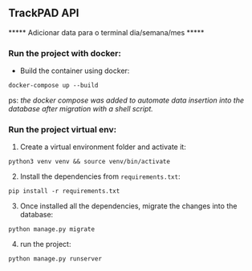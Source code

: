 ## TrackPAD API

***** Adicionar data para o terminal dia/semana/mes *****

### Run the project with docker: 

- Build the container using docker:
```
docker-compose up --build
```
ps: *the docker compose was added to automate data insertion into the database after migration with a shell script.*


### Run the project virtual env:

1. Create a virtual environment folder and activate it:
```
python3 venv venv && source venv/bin/activate
```
2. Install the dependencies from `requirements.txt`:
```
pip install -r requirements.txt
```
3. Once installed all the dependencies, migrate the changes into the database:
```
python manage.py migrate
```
4. run the project:
```
python manage.py runserver
```
